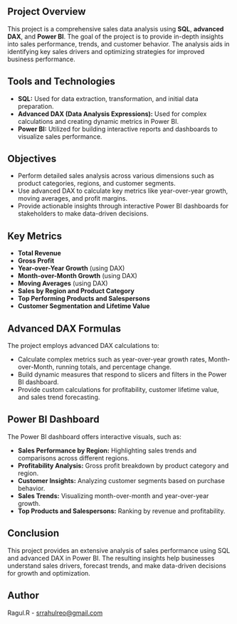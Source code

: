 ## Project Overview
This project is a comprehensive sales data analysis using **SQL**, **advanced DAX**, and **Power BI**. The goal of the project is to provide in-depth insights into sales performance, trends, and customer behavior. The analysis aids in identifying key sales drivers and optimizing strategies for improved business performance.

## Tools and Technologies
- **SQL:** Used for data extraction, transformation, and initial data preparation.
- **Advanced DAX (Data Analysis Expressions):** Used for complex calculations and creating dynamic metrics in Power BI.
- **Power BI:** Utilized for building interactive reports and dashboards to visualize sales performance.

## Objectives
- Perform detailed sales analysis across various dimensions such as product categories, regions, and customer segments.
- Use advanced DAX to calculate key metrics like year-over-year growth, moving averages, and profit margins.
- Provide actionable insights through interactive Power BI dashboards for stakeholders to make data-driven decisions.
## Key Metrics
- **Total Revenue**
- **Gross Profit**
- **Year-over-Year Growth** (using DAX)
- **Month-over-Month Growth** (using DAX)
- **Moving Averages** (using DAX)
- **Sales by Region and Product Category**
- **Top Performing Products and Salespersons**
- **Customer Segmentation and Lifetime Value**
## Advanced DAX Formulas
The project employs advanced DAX calculations to:
- Calculate complex metrics such as year-over-year growth rates, Month-over-Month, running totals, and percentage change.
- Build dynamic measures that respond to slicers and filters in the Power BI dashboard.
- Provide custom calculations for profitability, customer lifetime value, and sales trend forecasting.
## Power BI Dashboard
The Power BI dashboard offers interactive visuals, such as:
- **Sales Performance by Region:** Highlighting sales trends and comparisons across different regions.
- **Profitability Analysis:** Gross profit breakdown by product category and region.
- **Customer Insights:** Analyzing customer segments based on purchase behavior.
- **Sales Trends:** Visualizing month-over-month and year-over-year growth.
- **Top Products and Salespersons:** Ranking by revenue and profitability.
## Conclusion
This project provides an extensive analysis of sales performance using SQL and advanced DAX in Power BI. The resulting insights help businesses understand sales drivers, forecast trends, and make data-driven decisions for growth and optimization.
## Author
Ragul.R - srrahulreo@gmail.com
